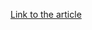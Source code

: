 [Link to the article](https://www.huntress.com/blog/phishing-in-the-fast-lane-the-attackers-eye-view)
